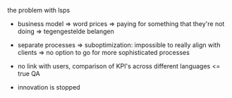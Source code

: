 the problem with lsps

- business model
=> word prices
=> paying for something that they're not doing
=> tegengestelde belangen
- separate processes
=> suboptimization: impossible to really align with clients
=> no option to go for more sophisticated processes



- no link with users, comparison of KPI's across different languages <= true QA


- innovation is stopped 
  

